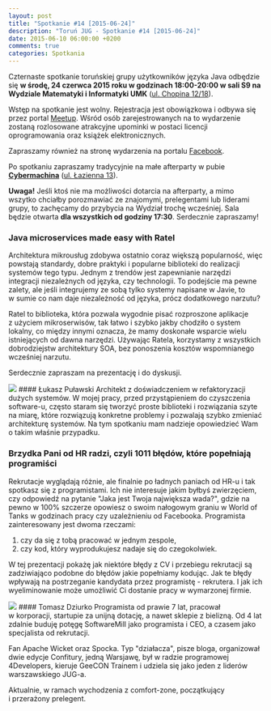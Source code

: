 ```yaml
---
layout: post
title: "Spotkanie #14 [2015-06-24]"
description: "Toruń JUG - Spotkanie #14 [2015-06-24]"
date: 2015-06-10 06:00:00 +0200
comments: true
categories: Spotkania
---
```

Czternaste spotkanie toruńskiej grupy użytkowników języka Java odbędzie się **w&nbsp;środę, 24 czerwca 2015 roku w&nbsp;godzinach 18:00-20:00 w&nbsp;sali S9 na Wydziale Matematyki i&nbsp;Informatyki UMK** (<a href="https://www.google.pl/maps/place/Fryderyka+Chopina+12%2F18,+Toruń/" target="_blank"><span class="glyphicon glyphicon-map-marker"></span>ul. Chopina 12/18</a>).

Wstęp na spotkanie jest wolny. Rejestracja jest obowiązkowa i&nbsp;odbywa się przez portal <a href="http://www.meetup.com/Torun-JUG/events/223133594/" target="_blank">Meetup</a>. Wśród osób zarejestrowanych na to wydarzenie zostaną rozlosowane atrakcyjne upominki w&nbsp;postaci licencji oprogramowania oraz książek elektronicznych.

Zapraszamy również na stronę wydarzenia na portalu <a href="https://www.facebook.com/events/590517497756107/" target="_blank">Facebook</a>.

Po spotkaniu zapraszamy tradycyjnie na małe afterparty w&nbsp;pubie <a href="https://www.facebook.com/Cybermachina" target="_blank"><strong>Cybermachina</strong></a> (<a href="https://www.google.pl/maps/place/Łazienna+13,+Toruń/" target="_blank"><span class="glyphicon glyphicon-map-marker"></span>ul. Łazienna 13</a>).

**Uwaga!** Jeśli ktoś nie ma możliwości dotarcia na afterparty, a&nbsp;mimo wszytko chciałby porozmawiać ze znajomymi, prelegentami lub liderami grupy, to zachęcamy do przybycia na Wydział trochę wcześniej. Sala będzie otwarta **dla wszystkich od godziny 17:30**. Serdecznie zapraszamy! <!-- more -->

### Java microservices made easy with Ratel
Architektura mikrousług zdobywa ostatnio coraz większą popularność, więc powstają standardy, dobre praktyki i&nbsp;popularne biblioteki do realizacji systemów tego typu. Jednym z&nbsp;trendów jest zapewnianie narzędzi integracji niezależnych od języka, czy technologii. To podejście ma pewne zalety, ale jeśli integrujemy ze sobą tylko systemy napisane w&nbsp;Javie, to w&nbsp;sumie co nam daje niezależność od języka, prócz dodatkowego narzutu?

Ratel to biblioteka, która pozwala wygodnie pisać rozproszone aplikacje z&nbsp;użyciem mikroserwisów, tak łatwo i&nbsp;szybko jakby chodziło o&nbsp;system lokalny, co między innymi oznacza, że mamy doskonałe wsparcie wielu istniejących od dawna narzędzi. Używając Ratela, korzystamy z&nbsp;wszystkich dobrodziejstw architektury SOA, bez ponoszenia kosztów wspomnianego wcześniej narzutu.

Serdecznie zapraszam na prezentację i&nbsp;do dyskusji.

<img class="no-border speaker-face" src="{{ root_url }}/images/speakers/pulawski-lukasz.jpg" />
#### Łukasz Puławski
Architekt z&nbsp;doświadczeniem w&nbsp;refaktoryzacji dużych systemów. W&nbsp;mojej pracy, przed przystąpieniem do czyszczenia software-u, często staram się tworzyć proste biblioteki i&nbsp;rozwiązania szyte na miarę, które rozwiązują konkretne problemy i&nbsp;pozwalają szybko zmieniać architekturę systemów. Na tym spotkaniu mam nadzieje opowiedzieć Wam o&nbsp;takim właśnie przypadku.

<span class="clearfix"></span>
### Brzydka Pani od HR radzi, czyli 1011 błędów, które popełniają programiści
Rekrutacje wyglądają różnie, ale finalnie po ładnych paniach od HR-u i&nbsp;tak spotkasz się z&nbsp;programistami. Ich nie interesuje jakim byłbyś zwierzęciem, czy odpowiedź na pytanie "Jaka jest Twoja największa wada?", gdzie na pewno w&nbsp;100% szczerze opowiesz o&nbsp;swoim nałogowym graniu w&nbsp;World of Tanks w&nbsp;godzinach pracy czy uzależnieniu od Facebooka. Programista zainteresowany jest dwoma rzeczami:

1. czy da się z&nbsp;tobą pracować w&nbsp;jednym zespole,
2. czy kod, który wyprodukujesz nadaje się do czegokolwiek.

W&nbsp;tej prezentacji pokażę jak niektóre błędy z&nbsp;CV i&nbsp;przebiegu rekrutacji są zadziwiająco podobne do błędów jakie popełniamy kodując. Jak te błędy wpływają na postrzeganie kandydata przez programistę - rekrutera. I&nbsp;jak ich wyeliminowanie może umożliwić Ci dostanie pracy w&nbsp;wymarzonej firmie.

<img class="no-border speaker-face" src="{{ root_url }}/images/speakers/dziurko-tomasz.jpg" />
#### Tomasz Dziurko
Programista od prawie 7&nbsp;lat, pracował w&nbsp;korporacji, startupie za unijną dotację, a&nbsp;nawet sklepie z&nbsp;bielizną. Od 4&nbsp;lat zdalnie buduję potęgę SoftwareMill jako programista i&nbsp;CEO, a&nbsp;czasem jako specjalista od rekrutacji.

Fan Apache Wicket oraz Spocka. Typ "działacza", pisze bloga, organizował dwie edycje Confitury, jedną Warsjawę, był w&nbsp;radzie programowej 4Developers, kieruje GeeCON Trainem i&nbsp;udziela się jako jeden z&nbsp;liderów warszawskiego JUG-a.

Aktualnie, w&nbsp;ramach wychodzenia z&nbsp;comfort-zone, początkujący i&nbsp;przerażony prelegent.
